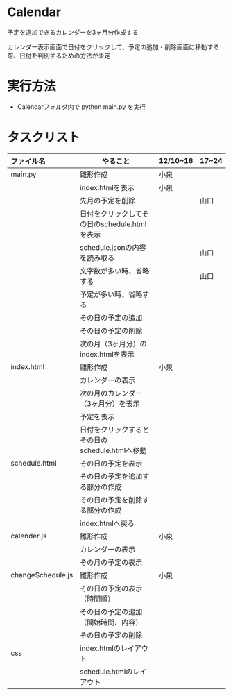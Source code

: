 # Calendar
予定を追加できるカレンダーを3ヶ月分作成する

カレンダー表示画面で日付をクリックして、予定の追加・削除画面に移動する際、日付を判別するための方法が未定

# 実行方法
- Calendarフォルダ内で python main.py を実行

# タスクリスト
|ファイル名           |やること       |12/10~16|17~24   |
|:------------------|--------------|--------|--------|
|main.py            |雛形作成 |小泉 ||
|	                |index.htmlを表示 |小泉 ||
|	                |先月の予定を削除 ||山口|
|	                |日付をクリックしてその日のschedule.htmlを表示 |||
|	                |schedule.jsonの内容を読み取る ||山口|
|                   |文字数が多い時、省略する||山口|
|                   |予定が多い時、省略する|||
|	                |その日の予定の追加 |||
|	                |その日の予定の削除 |||
|	                |次の月（3ヶ月分）のindex.htmlを表示 |||
|index.html         |雛形作成 |小泉 ||
|	                |カレンダーの表示 |||
|	                |次の月のカレンダー（3ヶ月分）を表示 |||
|	                |予定を表示 |||
|	                |日付をクリックするとその日のschedule.htmlへ移動 |||
|schedule.html      |その日の予定を表示 |||
|	                |その日の予定を追加する部分の作成 |||
|	                |その日の予定を削除する部分の作成 |||
|	                |index.htmlへ戻る |||
|calender.js        |雛形作成 |小泉||
|                   |カレンダーの表示 ||
|	                |その月の予定の表示 |||
|changeSchedule.js  |雛形作成|小泉||
|	                |その日の予定の表示（時間順） |||
|	                |その日の予定の追加（開始時間、内容） |||
|	                |その日の予定の削除 |||
|css	            |index.htmlのレイアウト |||
|	                |schedule.htmlのレイアウト |||
